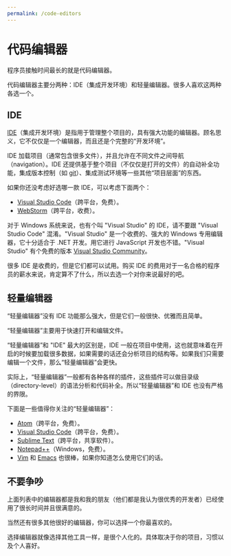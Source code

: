 ```yaml
---
permalink: /code-editors
---
```


# 代码编辑器

程序员接触时间最长的就是代码编辑器。

代码编辑器主要分两种：IDE（集成开发环境）和轻量编辑器。很多人喜欢这两种各选一个。

## IDE

[IDE](https://en.wikipedia.org/wiki/Integrated_development_environment)（集成开发环境）是指用于管理整个项目的，具有强大功能的编辑器。顾名思义，它不仅仅是一个编辑器，而且还是个完整的“开发环境”。

IDE 加载项目（通常包含很多文件），并且允许在不同文件之间导航（navigation）。IDE 还提供基于整个项目（不仅仅是打开的文件）的自动补全功能，集成版本控制（如 [git](https://git-scm.com/)）、集成测试环境等一些其他“项目层面”的东西。

如果你还没考虑好选哪一款 IDE，可以考虑下面两个：

- [Visual Studio Code](https://code.visualstudio.com/)（跨平台，免费）。
- [WebStorm](http://www.jetbrains.com/webstorm/)（跨平台，收费）。

对于 Windows 系统来说，也有个叫 "Visual Studio" 的 IDE，请不要跟 "Visual Studio Code" 混淆。"Visual Studio" 是一个收费的、强大的 Windows 专用编辑器，它十分适合于 .NET 开发。用它进行 JavaScript 开发也不错。"Visual Studio" 有个免费的版本 [Visual Studio Community](https://www.visualstudio.com/vs/community/)。

很多 IDE 是收费的，但是它们都可以试用。购买 IDE 的费用对于一名合格的程序员的薪水来说，肯定算不了什么，所以去选一个对你来说最好的吧。

## 轻量编辑器

“轻量编辑器”没有 IDE 功能那么强大，但是它们一般很快、优雅而且简单。

“轻量编辑器”主要用于快速打开和编辑文件。

“轻量编辑器”和 "IDE" 最大的区别是，IDE 一般在项目中使用，这也就意味着在开启的时候要加载很多数据，如果需要的话还会分析项目的结构等。如果我们只需要编辑一个文件，那么“轻量编辑器”会更快。

实际上，“轻量编辑器”一般都有各种各样的插件，这些插件可以做目录级（directory-level）的语法分析和代码补全。所以“轻量编辑器”和 IDE 也没有严格的界限。

下面是一些值得你关注的“轻量编辑器”：

- [Atom](https://atom.io/)（跨平台，免费）。
- [Visual Studio Code](https://code.visualstudio.com/)（跨平台，免费）。
- [Sublime Text](http://www.sublimetext.com)（跨平台，共享软件）。
- [Notepad++](https://notepad-plus-plus.org/)（Windows，免费）。
- [Vim](http://www.vim.org/) 和 [Emacs](https://www.gnu.org/software/emacs/) 也很棒，如果你知道怎么使用它们的话。

## 不要争吵

上面列表中的编辑器都是我和我的朋友（他们都是我认为很优秀的开发者）已经使用了很长时间并且很满意的。

当然还有很多其他很好的编辑器，你可以选择一个你最喜欢的。

选择编辑器就像选择其他工具一样，是很个人化的。具体取决于你的项目，习惯以及个人喜好。
